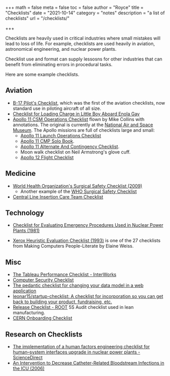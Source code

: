 +++
math = false 
meta = false
toc = false
author = "Royce"
title = "Checklists"
date = "2021-10-14"
category = "notes"
description = "a list of checklists"
url = "/checklists/"

+++

Checklists are heavily used in critical industries where small mistakes will lead to loss of life. For example, checklists are used heavily in aviation, astronomical engineering, and nuclear power plants.

Checklist use and format can supply lessosns for other industries that can benefit from eliminating errors in procedural tasks.  

Here are some example checklists.  

<!--more-->

## Aviation

- [B-17 Pilot's Checklist](https://stephentaylorhistorian.files.wordpress.com/2020/04/b-17-pilot-checklist.pdf), which was the first of the aviation checklists, now standard use in piloting aircraft of all size.
- [Checklist for Loading Charge in Little Boy Aboard Enola Gay](https://www.atomicheritage.org/key-documents/checklist-loading-charge-little-boy-aboard-enola-gay) 
- [Apollo 11 CSM Operations Checklist](https://history.nasa.gov/afj/ap11fj/a11-csmocindex.html) flown by Mike Collins with annotations. The original is currently at the [National Air and Space Museum](https://airandspace.si.edu/collection-objects/checklist-operations-apollo-11/nasm_A19850133000). The Apollo missions are full of checklists large and small: 
    - [Apollo 11 Launch Operations Checklist](https://history.nasa.gov/afj/ap11fj/a11-locindex.html)
    - [Apollo 11 CMP Solo Book](https://history.nasa.gov/afj/ap11fj/a11-cmpsbindex.html).
    - [Apollo 11 Alternate And Contingency Checklist](https://history.nasa.gov/afj/ap11fj/a11-accindex.html).
    - Moon walk checklist on Neil Armstrong's glove cuff.
    - [Apollo 12 Flight Checklist](https://www.hq.nasa.gov/alsj/a12/cuff12.html)

## Medicine

- [World Health Organization's Surgical Safety Checklist (2009)](http://apps.who.int/iris/bitstream/handle/10665/44186/9789241598590_eng_Checklist.pdf)
    - Another example of the [WHO Surgical Safety Checklist](https://www.researchgate.net/figure/Figure-WHO-surgical-safety-checklist_fig1_250306922)
- [Central Line Insertion Care Team Checklist](https://www.ahrq.gov/hai/patient-safety-resources/cli-checklist/index.html) 

## Technology

- [Checklist for Evaluating Emergency Procedures Used in Nuclear Power Plants (1981)](https://www.nrc.gov/docs/ML1025/ML102560010.pdf)

- [Xerox Heuristic Evaluation Checklist (1993)](http://users.polytech.unice.fr/~pinna/MODULEIHM/ANNEE2010/CEIHM/XEROX%20HE_CKLST.pdf) is one of the 27 checklists from Making Computers People-Literate by Elaine Weiss.


## Misc

- [The Tableau Performance Checklist - InterWorks](https://interworks.com/blog/bfair/2015/02/23/tableau-performance-checklist/) 
- [Computer Security Checklist](https://brianlovin.com/security) 
- [The pedantic checklist for changing your data model in a web application](https://rtpg.co/2021/06/07/changes-checklist.html) 
- [leonar15/startup-checklist: A checklist for incorporation so you can get back to building your product, fundraising, etc.](https://github.com/leonar15/startup-checklist) 
- [Release Checklist - ROOT](https://root.cern/for_developers/release_checklist/)
5S Audit checklist used in lean manufacturing. 
- [CERN Onboarding Checklist](https://cds.cern.ch/record/2305294/files/My%20CERN%20onboarding%20checklist.pdf)


## Research on Checklists

- [The implementation of a human factors engineering checklist for human–system interfaces upgrade in nuclear power plants - ScienceDirect](https://www.sciencedirect.com/science/article/abs/pii/S0925753508001999)
- [An Intervention to Decrease Catheter-Related Bloodstream Infections in the ICU (2006)](https://firebasestorage.googleapis.com/v0/b/firescript-577a2.appspot.com/o/imgs%2Fapp%2FRDUUBS%2FX-xi10payQ.pdf?alt=media&token=c8d77b0a-5e5b-4d14-a996-596dd1802d68)

